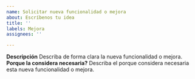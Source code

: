 ```yaml
---
name: Solicitar nueva funcionalidad o mejora
about: Escríbenos tu idea
title: ''
labels: Mejora
assignees: ''

---
```


**Descripción**
Describa de forma clara la nueva funcionalidad o mejora.
**Porque la considera necesaria?**
Describa el porque considera necesaria esta nueva funcionalidad o mejora.
